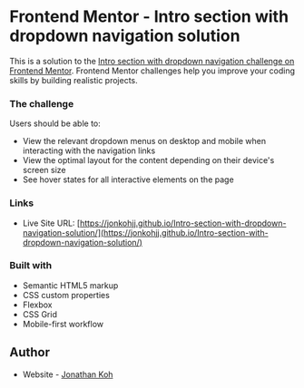 # Frontend Mentor - Intro section with dropdown navigation solution

This is a solution to the [Intro section with dropdown navigation challenge on Frontend Mentor](https://www.frontendmentor.io/challenges/intro-section-with-dropdown-navigation-ryaPetHE5). Frontend Mentor challenges help you improve your coding skills by building realistic projects. 


### The challenge

Users should be able to:

- View the relevant dropdown menus on desktop and mobile when interacting with the navigation links
- View the optimal layout for the content depending on their device's screen size
- See hover states for all interactive elements on the page

### Links

- Live Site URL: [https://jonkohjj.github.io/Intro-section-with-dropdown-navigation-solution/](https://jonkohjj.github.io/Intro-section-with-dropdown-navigation-solution/)

### Built with

- Semantic HTML5 markup
- CSS custom properties
- Flexbox
- CSS Grid
- Mobile-first workflow

## Author

- Website - [Jonathan Koh](https://jonathankoh.dev/index.html)
